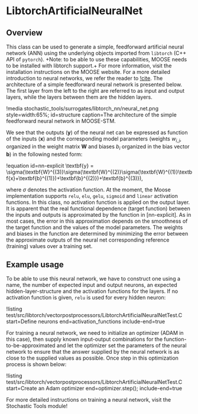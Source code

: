 # LibtorchArtificialNeuralNet

## Overview

This class can be used to generate a simple, feedforward artificial neural network (ANN)
using the underlying objects imported from `libtorch` (C++ API of `pytorch`). +Note:
to be able to use these capabilities, MOOSE needs to be installed with libtorch support.+ For
more information, visit the installation instructions on the MOOSE website.
For a more detailed introduction to neural networks, we refer the reader to [!cite](muller1995neural).
The architecture of a simple feedforward neural network is presented below. The first layer
from the left to the right are referred to as input and output layers,
while the layers between them are the hidden layers.

!media stochastic_tools/surrogates/libtorch_nn/neural_net.png style=width:65%; id=structure
      caption=The architecture of the simple feedforward neural network in MOOSE-STM.

We see that the outputs ($\textbf{y}$) of the neural net can be expressed as function of the
inputs ($\textbf{x}$) and the corresponding model parameters (weights $w_{i,j}$, organized in
the weight matrix $\textbf{W}$ and biases $b_i$ organized in the bias vector $\textbf{b}$)
in the following nested form:

!equation id=nn-explicit
\textbf{y} = \sigma(\textbf{W}^{(3)}\sigma(\textbf{W}^{(2)}\sigma(\textbf{W}^{(1)}\textbf{x}+\textbf{b}^{(1)})+\textbf{b}^{(2)})+\textbf{b}^{(3)}),

where $\sigma$ denotes the activation function. At the moment, the Moose implementation
supports `relu`, `elu`, `gelu`, `sigmoid` and `linear` activation functions.
In this class, no activation function is applied on the
output layer. It is apparent that the real functional dependence (target function) between the inputs and outputs
is approximated by the function in [nn-explicit]. As in most cases, the error in this approximation depends on the
smoothness of the target function and the values of the model parameters. The weights and
biases in the function are determined by minimizing the error between the
approximate outputs of the neural net corresponding reference (training) values
over a training set.

## Example usage

To be able to use this neural network, we have to construct one using a name,
the number of expected input and output neurons, an expected hidden-layer-structure and
the activation functions for the layers. If no activation function is given,
`relu` is used for every hidden neuron:

!listing test/src/libtorch/vectorpostprocessors/LibtorchArtificialNeuralNetTest.C start=Define neurons end=activation_functions include-end=true

For training a neural network, we need to initialize an optimizer (ADAM in this case),
then supply known input-output combinations for the function-to-be-approximated
and let the optimizer set the parameters of the neural network to ensure that the
answer supplied by the neural network is as close to the supplied values as possible.
Once step in this optimization process is shown below:

!listing test/src/libtorch/vectorpostprocessors/LibtorchArtificialNeuralNetTest.C start=Create an Adam optimizer end=optimizer.step(); include-end=true


For more detailed instructions on training a neural network, visit the Stochastic Tools module!
